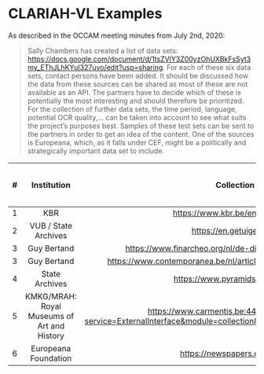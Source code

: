 # CLARIAH-VL Examples
As described in the OCCAM meeting minutes from July 2nd, 2020:
> Sally Chambers has created a list of data sets: https://docs.google.com/document/d/1tsZVlY3Z00yzOhUXBkFsSyt3my_EThJLhKYuI327uvo/edit?usp=sharing. 
> For each of these six data sets, contact persons have been added. It should be discussed how the data from these sources can be shared as most of these are not available as an API. The partners have to decide which of these is potentially the most interesting and should therefore be prioritized. For the collection of further data sets, the time period, language, potential OCR quality,… can be taken into account to see what suits the project’s purposes best. Samples of these test sets can be sent to the partners in order to get an idea of the content. One of the sources is Europeana, which, as it falls under CEF, might be a politically and strategically important data set to include.

|#   |Institution                                |Collection URL                                                                                                            |Progress in obtaining data set|
|:--:|:-----------------------------------------:|:-------------------------------------------------------------------------------------------------------------------------:|:-----------------------------|
|1   |KBR                                        |https://www.kbr.be/en/belgica-press/                                                                                       |                              |
|2   |VUB / State Archives                       |https://en.getuigenissen.org                                                                                               |                              |
|3   |Guy Bertand                                |https://www.finarcheo.org/nl/de-digitale-recueil-financier.html                                                            |                              |
|3   |Guy Bertand                                |https://www.contemporanea.be/nl/article/2016-3-archieven-kort-ifa-nl                                                       |                              |
|4   |State Archives                             |https://www.pyramidsandprogress.be                                                                                         |                              |
|5   |KMKG/MRAH: Royal Museums of Art and History|https://www.carmentis.be:443/eMP/eMuseumPlus?service=ExternalInterface&module=collection&objectId=86692&viewType=detailView|                              |
|6   |Europeana Foundation                       |https://newspapers.europeana.eu/                                                                                           |                              |
